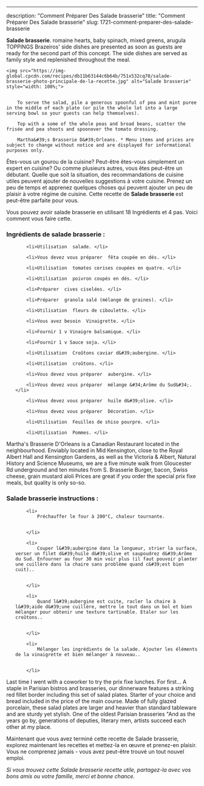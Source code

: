 ---
description: "Comment Préparer Des Salade brasserie"
title: "Comment Préparer Des Salade brasserie"
slug: 1721-comment-preparer-des-salade-brasserie

<p>
	<strong>Salade brasserie</strong>. 
	romaine hearts, baby spinach, mixed greens, arugula TOPPINGS Brazeiros&#39; side dishes are presented as soon as guests are ready for the second part of this concept. The side dishes are served as family style and replenished throughout the meal.
</p>
<p>
	
	<img src="https://img-global.cpcdn.com/recipes/db11b63144c6b64b/751x532cq70/salade-brasserie-photo-principale-de-la-recette.jpg" alt="Salade brasserie" style="width: 100%;">
	
	
		To serve the salad, pile a generous spoonful of pea and mint puree in the middle of each plate (or pile the whole lot into a large serving bowl so your guests can help themselves).
	
		Top with a some of the whole peas and broad beans, scatter the frisée and pea shoots and spoonover the tomato dressing.
	
		Martha&#39;s Brasserie D&#39;Orleans. * Menu items and prices are subject to change without notice and are displayed for informational purposes only.
	
</p>

Êtes-vous un gourou de la cuisine? Peut-être êtes-vous simplement un expert en cuisine? Ou comme plusieurs autres, vous êtes peut-être un débutant. Quelle que soit la situation, des recommandations de cuisine utiles peuvent ajouter de nouvelles suggestions à votre cuisine. Prenez un peu de temps et apprenez quelques choses qui peuvent ajouter un peu de plaisir à votre régime de cuisine. Cette recette de <strong> Salade brasserie </strong> est peut-être parfaite pour vous.

<!--inarticleads1-->

Vous pouvez avoir salade brasserie en utilisant 18 Ingrédients et 4 pas. Voici comment vous faire cette.

<h3>Ingrédients de salade brasserie :</h3>

<ol>
	
		<li>Utilisation  salade. </li>
	
		<li>Vous devez vous préparer  fêta coupée en dés. </li>
	
		<li>Utilisation  tomates cerises coupées en quatre. </li>
	
		<li>Utilisation  poivron coupés en dés. </li>
	
		<li>Préparer  cives ciselées. </li>
	
		<li>Préparer  granola salé (mélange de graines). </li>
	
		<li>Utilisation  fleurs de ciboulette. </li>
	
		<li>Vous avez besoin  Vinaigrette. </li>
	
		<li>Fournir 1 v Vinaigre balsamique. </li>
	
		<li>Fournir 1 v Sauce soja. </li>
	
		<li>Utilisation  Croûtons caviar d&#39;aubergine. </li>
	
		<li>Utilisation  croûtons. </li>
	
		<li>Vous devez vous préparer  aubergine. </li>
	
		<li>Vous devez vous préparer  mélange &#34;Arôme du Sud&#34;. </li>
	
		<li>Vous devez vous préparer  huile d&#39;olive. </li>
	
		<li>Vous devez vous préparer  Décoration. </li>
	
		<li>Utilisation  Feuilles de shiso pourpre. </li>
	
		<li>Utilisation  Pommes. </li>
	
</ol>

Martha&#39;s Brasserie D&#39;Orleans is a Canadian Restaurant located in the neighbourhood. Enviably located in Mid Kensington, close to the Royal Albert Hall and Kensington Gardens, as well as the Victoria &amp; Albert, Natural History and Science Museums, we are a five minute walk from Gloucester Rd underground and ten minutes from S. Brasserie Burger, bacon, Swiss cheese, grain mustard aïoli Prices are great if you order the special prix fixe meals, but quality is only so-so. 

<!--inarticleads2-->

<h3>Salade brasserie instructions :</h3>

<ol>
	
		<li>
			Préchauffer le four à 200°C, chaleur tournante.
			
			
		</li>
	
		<li>
			Couper l&#39;aubergine dans la longueur, strier la surface, verser un filet d&#39;huile d&#39;olive et saupoudrez d&#39;Arôme du Sud. Enfourner au four 30 min voir plus (il faut pouvoir planter une cuillère dans la chaire sans problème quand c&#39;est bien cuit)..
			
			
		</li>
	
		<li>
			Quand l&#39;aubergine est cuite, racler la chaire à l&#39;aide d&#39;une cuillère, mettre le tout dans un bol et bien mélanger pour obtenir une texture tartinable. Etaler sur les croûtons..
			
			
		</li>
	
		<li>
			Mélanger les ingrédients de la salade. Ajouter les éléments de la vinaigrette et bien mélanger à nouveau..
			
			
		</li>
	
</ol>

Last time I went with a coworker to try the prix fixe lunches. For first… A staple in Parisian bistros and brasseries, our dinnerware features a striking red fillet border including this set of salad plates. Starter of your choice and bread included in the price of the main course. Made of fully glazed porcelain, these salad plates are larger and heavier than standard tableware and are sturdy yet stylish. One of the oldest Parisian brasseries &#34;And as the years go by, generations of deputies, literary men, artists succeed each other at my place. 

<!--inarticleads1-->

<p>
Maintenant que vous avez terminé cette recette de Salade brasserie, explorez maintenant les recettes et mettez-la en œuvre et prenez-en plaisir. Vous ne comprenez jamais - vous avez peut-être trouvé un tout nouvel emploi.
</p>

<p>
<i>Si vous trouvez cette Salade brasserie recette utile, partagez-la avec vos bons amis ou votre famille, merci et bonne chance.</i>
</p>
